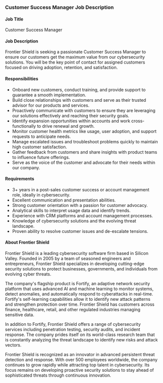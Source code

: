 
### Customer Success Manager Job Description

#### Job Title
Customer Success Manager

#### Job Description
Frontier Shield is seeking a passionate Customer Success Manager to ensure our customers get the maximum value from our cybersecurity solutions. You will be the key point of contact for assigned customers focused on driving adoption, retention, and satisfaction.

#### Responsibilities
- Onboard new customers, conduct training, and provide support to guarantee a smooth implementation.
- Build close relationships with customers and serve as their trusted advisor for our products and services.
- Proactively communicate with customers to ensure they are leveraging our solutions effectively and reaching their security goals.
- Identify expansion opportunities within accounts and work cross-functionally to drive renewal and growth.
- Monitor customer health metrics like usage, user adoption, and support requests to anticipate needs.
- Manage escalated issues and troubleshoot problems quickly to maintain high customer satisfaction.
- Gather feedback from customers and share insights with product teams to influence future offerings.
- Serve as the voice of the customer and advocate for their needs within our company.

#### Requirements
- 3+ years in a post-sales customer success or account management role, ideally in cybersecurity.
- Excellent communication and presentation abilities.
- Strong customer orientation with a passion for customer advocacy.
- Analytical skills to interpret usage data and identify trends.
- Experience with CRM platforms and account management processes.
- Knowledge of cybersecurity solutions and the evolving threat landscape.
- Proven ability to resolve customer issues and de-escalate tensions.

#### About Frontier Shield
Frontier Shield is a leading cybersecurity software firm based in Silicon Valley. Founded in 2005 by a team of seasoned engineers and entrepreneurs, Frontier Shield specializes in developing cutting-edge security solutions to protect businesses, governments, and individuals from evolving cyber threats.

The company's flagship product is Fortify, an adaptive network security platform that uses advanced AI and machine learning to monitor systems, detect anomalies, and automatically respond to cyberattacks in real-time. Fortify's self-learning capabilities allow it to identify new attack patterns and strengthen protection over time. Frontier Shield has customers across finance, healthcare, retail, and other regulated industries managing sensitive data.

In addition to Fortify, Frontier Shield offers a range of cybersecurity services including penetration testing, security audits, and incident response. The company prides itself on its world-class research team that is constantly analyzing the threat landscape to identify new risks and attack vectors.

Frontier Shield is recognized as an innovator in advanced persistent threat detection and response. With over 500 employees worldwide, the company continues to grow rapidly while attracting top talent in cybersecurity. Its focus remains on developing proactive security solutions to stay ahead of sophisticated threats through continuous innovation.
